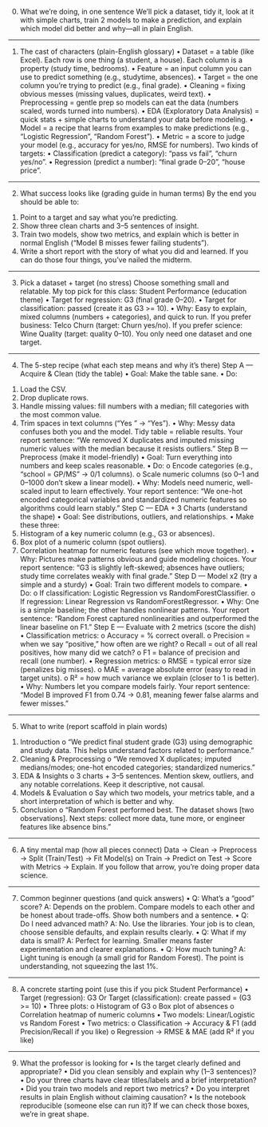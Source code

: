 0) What we’re doing, in one sentence
We’ll pick a dataset, tidy it, look at it with simple charts, train 2 models to make a prediction, and explain which model did better and why—all in plain English.
________________________________________
1) The cast of characters (plain-English glossary)
•	Dataset = a table (like Excel). Each row is one thing (a student, a house). Each column is a property (study time, bedrooms).
•	Feature = an input column you can use to predict something (e.g., studytime, absences).
•	Target = the one column you’re trying to predict (e.g., final grade).
•	Cleaning = fixing obvious messes (missing values, duplicates, weird text).
•	Preprocessing = gentle prep so models can eat the data (numbers scaled, words turned into numbers).
•	EDA (Exploratory Data Analysis) = quick stats + simple charts to understand your data before modeling.
•	Model = a recipe that learns from examples to make predictions (e.g., “Logistic Regression”, “Random Forest”).
•	Metric = a score to judge your model (e.g., accuracy for yes/no, RMSE for numbers).
Two kinds of targets:
•	Classification (predict a category): “pass vs fail”, “churn yes/no”.
•	Regression (predict a number): “final grade 0–20”, “house price”.
________________________________________
2) What success looks like (grading guide in human terms)
By the end you should be able to:
1.	Point to a target and say what you’re predicting.
2.	Show three clean charts and 3–5 sentences of insight.
3.	Train two models, show two metrics, and explain which is better in normal English (“Model B misses fewer failing students”).
4.	Write a short report with the story of what you did and learned.
If you can do those four things, you’ve nailed the midterm.
________________________________________
3) Pick a dataset + target (no stress)
Choose something small and relatable. My top pick for this class:
Student Performance (education theme)
•	Target for regression: G3 (final grade 0–20).
•	Target for classification: passed (create it as G3 >= 10).
•	Why: Easy to explain, mixed columns (numbers + categories), and quick to run.
If you prefer business: Telco Churn (target: Churn yes/no).
If you prefer science: Wine Quality (target: quality 0–10).
You only need one dataset and one target.
________________________________________
4) The 5-step recipe (what each step means and why it’s there)
Step A — Acquire & Clean (tidy the table)
•	Goal: Make the table sane.
•	Do:
1.	Load the CSV.
2.	Drop duplicate rows.
3.	Handle missing values: fill numbers with a median; fill categories with the most common value.
4.	Trim spaces in text columns (“Yes ” → “Yes”).
•	Why: Messy data confuses both you and the model. Tidy table = reliable results.
Your report sentence: “We removed X duplicates and imputed missing numeric values with the median because it resists outliers.”
Step B — Preprocess (make it model-friendly)
•	Goal: Turn everything into numbers and keep scales reasonable.
•	Do:
o	Encode categories (e.g., “school = GP/MS” → 0/1 columns).
o	Scale numeric columns (so 0–1 and 0–1000 don’t skew a linear model).
•	Why: Models need numeric, well-scaled input to learn effectively.
Your report sentence: “We one-hot encoded categorical variables and standardized numeric features so algorithms could learn stably.”
Step C — EDA + 3 Charts (understand the shape)
•	Goal: See distributions, outliers, and relationships.
•	Make these three:
1.	Histogram of a key numeric column (e.g., G3 or absences).
2.	Box plot of a numeric column (spot outliers).
3.	Correlation heatmap for numeric features (see which move together).
•	Why: Pictures make patterns obvious and guide modeling choices.
Your report sentence: “G3 is slightly left-skewed; absences have outliers; study time correlates weakly with final grade.”
Step D — Model x2 (try a simple and a sturdy)
•	Goal: Train two different models to compare.
•	Do:
o	If classification: Logistic Regression vs RandomForestClassifier.
o	If regression: Linear Regression vs RandomForestRegressor.
•	Why: One is a simple baseline; the other handles nonlinear patterns.
Your report sentence: “Random Forest captured nonlinearities and outperformed the linear baseline on F1.”
Step E — Evaluate with 2 metrics (score the dish)
•	Classification metrics:
o	Accuracy = % correct overall.
o	Precision = when we say “positive,” how often are we right?
o	Recall = out of all real positives, how many did we catch?
o	F1 = balance of precision and recall (one number).
•	Regression metrics:
o	RMSE = typical error size (penalizes big misses).
o	MAE = average absolute error (easy to read in target units).
o	R² = how much variance we explain (closer to 1 is better).
•	Why: Numbers let you compare models fairly.
Your report sentence: “Model B improved F1 from 0.74 → 0.81, meaning fewer false alarms and fewer misses.”
________________________________________
5) What to write (report scaffold in plain words)
1.	Introduction
o	“We predict final student grade (G3) using demographic and study data. This helps understand factors related to performance.”
2.	Cleaning & Preprocessing
o	“We removed X duplicates; imputed medians/modes; one-hot encoded categories; standardized numerics.”
3.	EDA & Insights
o	3 charts + 3–5 sentences. Mention skew, outliers, and any notable correlations. Keep it descriptive, not causal.
4.	Models & Evaluation
o	Say which two models, your metrics table, and a short interpretation of which is better and why.
5.	Conclusion
o	“Random Forest performed best. The dataset shows [two observations]. Next steps: collect more data, tune more, or engineer features like absence bins.”
________________________________________
6) A tiny mental map (how all pieces connect)
Data → Clean → Preprocess → Split (Train/Test) → Fit Model(s) on Train → Predict on Test → Score with Metrics → Explain.
If you follow that arrow, you’re doing proper data science.
________________________________________
7) Common beginner questions (and quick answers)
•	Q: What’s a “good” score?
A: Depends on the problem. Compare models to each other and be honest about trade-offs. Show both numbers and a sentence.
•	Q: Do I need advanced math?
A: No. Use the libraries. Your job is to clean, choose sensible defaults, and explain results clearly.
•	Q: What if my data is small?
A: Perfect for learning. Smaller means faster experimentation and clearer explanations.
•	Q: How much tuning?
A: Light tuning is enough (a small grid for Random Forest). The point is understanding, not squeezing the last 1%.
________________________________________
8) A concrete starting point (use this if you pick Student Performance)
•	Target (regression): G3
Or Target (classification): create passed = (G3 >= 10)
•	Three plots:
o	Histogram of G3
o	Box plot of absences
o	Correlation heatmap of numeric columns
•	Two models: Linear/Logistic vs Random Forest
•	Two metrics:
o	Classification → Accuracy & F1 (add Precision/Recall if you like)
o	Regression → RMSE & MAE (add R² if you like)
________________________________________
9) What the professor is looking for
•	Is the target clearly defined and appropriate?
•	Did you clean sensibly and explain why (1–3 sentences)?
•	Do your three charts have clear titles/labels and a brief interpretation?
•	Did you train two models and report two metrics?
•	Do you interpret results in plain English without claiming causation?
•	Is the notebook reproducible (someone else can run it)?
If we can check those boxes, we’re in great shape.

